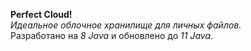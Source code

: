 **Perfect Cloud!** </br>
*Идеальное облочное хранилище для личных файлов.* </br>
Разработано на *8 Java* и обновлено до *11 Java*.
